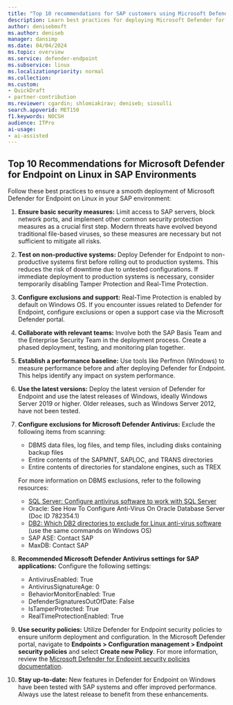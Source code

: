 ```yaml
---  
title: "Top 10 recommendations for SAP customers using Microsoft Defender for Endpoint"  
description: Learn best practices for deploying Microsoft Defender for Endpoint on Linux in SAP environments. 
author: denisebmsft
ms.author: deniseb  
manager: dansimp
ms.date: 04/04/2024
ms.topic: overview 
ms.service: defender-endpoint  
ms.subservice: linux  
ms.localizationpriority: normal 
ms.collection:  
ms.custom: 
- QuickDraft  
- partner-contribution
ms.reviewer: cgardin; shlomiakirav; deniseb; siosulli  
search.appverid: MET150  
f1.keywords: NOCSH
audience: ITPro
ai-usage:  
- ai-assisted  
---  
```


## Top 10 Recommendations for Microsoft Defender for Endpoint on Linux in SAP Environments

Follow these best practices to ensure a smooth deployment of Microsoft Defender for Endpoint on Linux in your SAP environment:

1. **Ensure basic security measures:** Limit access to SAP servers, block network ports, and implement other common security protection measures as a crucial first step. Modern threats have evolved beyond traditional file-based viruses, so these measures are necessary but not sufficient to mitigate all risks.

2. **Test on non-productive systems:** Deploy Defender for Endpoint to non-productive systems first before rolling out to production systems. This reduces the risk of downtime due to untested configurations. If immediate deployment to production systems is necessary, consider temporarily disabling Tamper Protection and Real-Time Protection.

3. **Configure exclusions and support:** Real-Time Protection is enabled by default on Windows OS. If you encounter issues related to Defender for Endpoint, configure exclusions or open a support case via the Microsoft Defender portal.

4. **Collaborate with relevant teams:** Involve both the SAP Basis Team and the Enterprise Security Team in the deployment process. Create a phased deployment, testing, and monitoring plan together.

5. **Establish a performance baseline:** Use tools like Perfmon (Windows) to measure performance before and after deploying Defender for Endpoint. This helps identify any impact on system performance.

6. **Use the latest versions:** Deploy the latest version of Defender for Endpoint and use the latest releases of Windows, ideally Windows Server 2019 or higher. Older releases, such as Windows Server 2012, have not been tested.

7. **Configure exclusions for Microsoft Defender Antivirus:** Exclude the following items from scanning:

    - DBMS data files, log files, and temp files, including disks containing backup files
    - Entire contents of the SAPMNT, SAPLOC, and TRANS directories
    - Entire contents of directories for standalone engines, such as TREX

    For more information on DBMS exclusions, refer to the following resources:
    - [SQL Server: Configure antivirus software to work with SQL Server](/sql/sql-server/install/configure-antivirus-software-to-work-with-sql-server)
    - Oracle: See How To Configure Anti-Virus On Oracle Database Server (Doc ID 782354.1)
    - [DB2: Which DB2 directories to exclude for Linux anti-virus software](https://www.ibm.com/support/pages/which-db2-directories-exclude-linux-anti-virus-software) (use the same commands on Windows OS)
    - SAP ASE: Contact SAP
    - MaxDB: Contact SAP

8. **Recommended Microsoft Defender Antivirus settings for SAP applications:** Configure the following settings:
    - AntivirusEnabled: True
    - AntivirusSignatureAge: 0
    - BehaviorMonitorEnabled: True
    - DefenderSignaturesOutOfDate: False
    - IsTamperProtected: True
    - RealTimeProtectionEnabled: True

9. **Use security policies:** Utilize Defender for Endpoint security policies to ensure uniform deployment and configuration. In the Microsoft Defender portal, navigate to **Endpoints \> Configuration management \> Endpoint security policies** and select **Create new Policy**. For more information, review the [Microsoft Defender for Endpoint security policies documentation](/microsoft-365/security/defender-endpoint/manage-security-policies).

10. **Stay up-to-date:** New features in Defender for Endpoint on Windows have been tested with SAP systems and offer improved performance. Always use the latest release to benefit from these enhancements.

